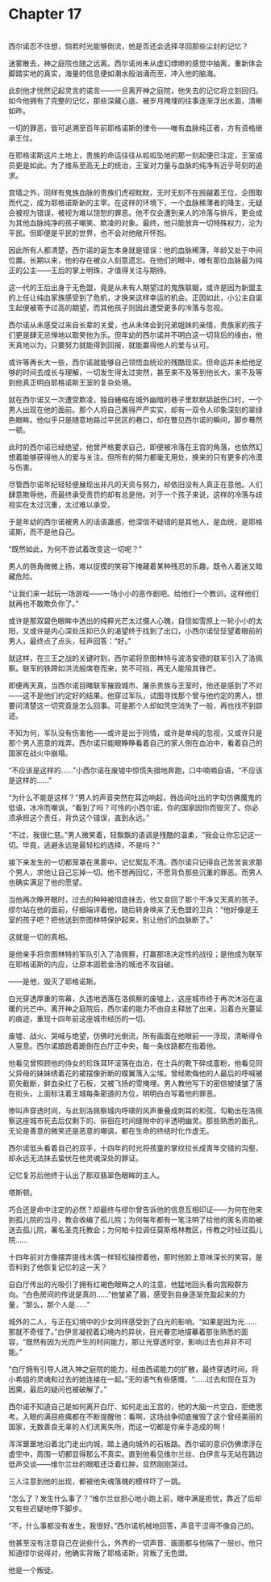 # Chapter 17

<br>
西尔诺忍不住想，倘若时光能够倒流，他是否还会选择寻回那些尘封的记忆？

迷雾散去，神之庭院也随之远离。西尔诺尚未从虚幻缥缈的感觉中抽离，重新体会脚踏实地的真实，海量的信息便如潮水般汹涌而至，冲入他的脑海。

此刻他才恍然记起灵言的诺言——一旦离开神之庭院，他失去的记忆将立刻回归。如今他拥有了完整的记忆，那些深藏心底、被岁月掩埋的往事逐渐浮出水面，清晰如昨。

一切的罪恶，皆可追溯至百年前耶格诺斯的律令——唯有血脉纯正者，方有资格继承王位。

在耶格诺斯这片土地上，贵族的命运往往从呱呱坠地的那一刻起便已注定，王室成员更是如此。为了维系至高无上的统治，王室对力量与血脉的纯净有近乎苛刻的追求。

宫墙之外，同样有鬼族血脉的贵族们虎视眈眈，无时无刻不在觊觎着王位，企图取而代之，成为耶格诺斯新的主宰。在这样的环境下，一个血脉稀薄者的降生，无疑会被视为错误，被视为难以饶恕的罪恶。他不仅会遭到亲人的冷落与排斥，更会成为其他血脉纯净的孩子嘲笑、欺凌的对象。最终，他只能放弃一切特殊权力，沦为平民。但即便是平民的世界，也不会对他敞开怀抱。

因此所有人都清楚，西尔诺的诞生本身就是错误：他的血脉稀薄，年龄又处于中间位置。长期以来，他的存在被众人刻意遗忘。在他们的眼中，唯有那位血脉最为纯正的公主——王后的掌上明珠，才值得关注与期待。

这一代的王后出身于无色盟，竟是从未有人期望过的鬼族联姻，或许是因为新盟主的上任让纯血家族感受到了危机，才换来这样幸运的机会。正因如此，小公主自诞生起便被寄予过高的期望，而其他孩子则因此遭受更多的冷落与忽视。

西尔诺从未感受过来自长辈的关爱，也从未体会到兄弟姐妹的亲情，贵族家的孩子们更是肆无忌惮地以取笑他为乐。但年幼的西尔诺并不明白这一切背后的缘由，他天真地以为，只要努力就能得到回报，就能赢得他人的爱与认可。

或许等再长大一些，西尔诺就能够自己领悟血统论的残酷现实。但命运并未给他足够的时间去成长与理解，一切发生得太过突然，甚至来不及等到他长大，来不及等到他真正明白耶格诺斯王室的复杂处境。

就在西尔诺又一次遭受欺凌，独自蜷缩在城外幽暗的巷子里默默舔舐伤口时，一个男人出现在他的面前。那个人将自己裹得严严实实，却有一双令人印象深刻的翠绿色眼眸。他似乎只是随意地路过平民区的巷口，却在瞥见西尔诺的瞬间，脚步蓦然一顿。

此时的西尔诺已经绝望，他曾严格要求自己，即便被冷落在王宫的角落，也依然幻想着能够获得他人的爱与关注。但所有的努力都毫无用处，换来的只有更多的冷漠与伤害。

尽管西尔诺年纪轻轻便展现出非凡的天资与努力，却依旧没有人真正在意他。人们肆意欺辱他，而最终承受责罚的却有总是他。对于一个孩子来说，这样的冷落与歧视实在太过沉重，太过难以承受。

于是年幼的西尔诺被男人的话语蛊惑，他深信不疑错的是其他人，是血统，是耶格诺斯，而不是他自己。

“既然如此，为何不尝试着改变这一切呢？”

男人的唇角微微上扬，难以捉摸的笑容下掩藏着某种残忍的乐趣，既令人着迷又暗藏危险。

“让我们来一起玩一场游戏——一场小小的恶作剧吧。给他们一个教训，这样他们就再也不敢欺负你了。”

或许是那双碧色眼眸中透出的纯粹光芒太过摄人心魄，自信如雪原上一轮小小的太阳，又或许是内心深处压抑已久的渴望终于找到了出口，小西尔诺怔怔望着眼前的男人，最终点了点头，轻声回答：“好。”

就这样，在三王之战的关键时刻，西尔诺将奈图林特与波洛安德的联军引入了洛佩察。联军的铁蹄如洪流般席卷而来，势不可挡，再无人能阻其锋芒。

即便再天真，当西尔诺目睹联军摧毁城市、屠杀贵族与王室时，他还是感到了不对——这不是他们约定好的结果。他穿过军队，试图寻找那个曾与他约定的男人，想要问清楚这一切究竟是怎么回事。可是那个人却如凭空消失了一般，再也找不到踪迹。

不知为何，军队没有伤害他——或许是出于同情，或许是单纯的忽视，又或许只是那个男人恶意的戏弄。西尔诺只能眼睁睁看着自己的家人倒在血泊中，看着自己的国家在战火中崩塌。

“不应该是这样的……”小西尔诺在废墟中惊慌失措地奔跑，口中喃喃自语，“不应该是这样的……”

“为什么不能是这样？”男人的声音突然在耳边响起，唇齿间吐出的字句仿佛魔鬼的低语，冰冷而嘲讽，“看到了吗？可怜的小西尔诺，你的国家因你而毁灭了。你必须承担这个责任，背负这个错误，直到永远。”

“不过，我很仁慈。”男人微笑着，轻飘飘的语调是残酷的温柔，“我会让你忘记这一切。毕竟，逃避永远是最轻松的选择，不是吗？”

接下来发生的一切都笼罩在黑雾中，记忆絮乱不清。西尔诺只记得自己苦苦哀求那个男人，求他让自己忘掉一切。他不想再回忆，不愿背负那些沉重的罪恶。而男人也确实满足了他的愿望。

当他再次睁开眼时，过去的种种被彻底抹去，他又变回了那个干净又天真的孩子。缪尔站在他的面前，仔细端详着他，随后转身唤来了无色盟的卫兵：“他好像是王室的孩子吧？把他送到奈图林特保护起来，别让他们的血脉断了。”

这就是一切的真相。

是他亲手将奈图林特的军队引入了洛佩察，打赢那场决定性的战役；是他成为联军在耶格诺斯的内应，让原本固若金汤的城池不攻自破。

——是他，毁灭了耶格诺斯。

白光穿透厚重的帘幕，久违地洒落在洛佩察的废墟上，这座城市终于再次沐浴在温暖的光芒中。离开神之庭院后，西尔诺的能力不由自主释放了出来，沿着白光蔓延的痕迹，重现十四年前这座城市经历的一切。

废墟、战火、哭喊与绝望，仿佛时光倒流，所有画面在他眼前一一浮现，清晰得令人窒息。西尔诺踉跄着跪倒在白厅正中央，每一条纹路都在指着他。

他看见曾照顾他的侍女的珍珠耳环滚落在血泊，在士兵的靴下碎成齑粉，他看见同父异母的妹妹绣着花的裙摆像折断的蝶翼落入尘埃。曾经欺侮他的人最后的呼喊被箭矢截断，鲜血染红了石板，又被飞扬的雪掩埋。男人教他写下的密信被揉皱了落在街头，上面标注着王城每条密道的方位，明明白白写着他的罪恶。

惨叫声穿透时间，与此刻洛佩察城内呼啸的风声重叠成刺耳的和弦，勾勒出在洛佩察这座城市死去后仅剩下的、徘徊在时间缝隙中的半透明幽灵。那些熟悉的面孔，无论是善意的微笑还是恶意的嘲讽，都在生命的终结时化作虚无。

西尔诺低头看着自己的双手，十四年的时光将孩童的掌纹拉长成青年交错的沟壑，却永远无法抹去蛰伏在他灵魂深处的罪证。

记忆复苏后他终于认出了那双翡翠色眼眸的主人。

塔斯顿。

巧合还是命中注定的必然？却最终与缪尔曾告诉他的信息互相印证——为何在他来到孤儿院的当月，教会收编了孤儿院；为何每年都有一笔注明了给他的匿名资助被送去孤儿院，署名圣克托教会；为何帕卡拉调任莫斯格林教区，传教之时经过孤儿院……

十四年前对方像摆弄提线木偶一样轻松操控着他，那时他脸上意味深长的笑容，是否料到了他恢复记忆的这一天？

自白厅传出的光吸引了拥有红褐色眼眸之人的注意，他猛地回头看向宫殿群方向。“白色房间的传说是真的……”他皱紧了眉，感受到自身逐渐充盈起来的力量，“那么，那个人是……”

城外的二人，与正在幻境中的少女同样感受到了白光的影响。“如果是因为光……那就不奇怪了。”白伊言凝视着幻境内的异状，目光眷恋地描摹着那张熟悉的面容，“既然有因为光而产生的时间能力，那让光穿透时空，影响过去也并非不可能。”

“白厅拥有引导人进入神之庭院的能力，经由西诺能力的扩散，最终穿透时间，将小希姐的灵魂和过去的她连接在一起。”无的语气有些感慨，“……过去和现在互为因果，最后的疑问也被破解了。”

西尔诺不知道自己是如何离开白厅、如何走出王宫的，他的大脑一片空白，拒绝思考。入眼的满目疮痍都在不断提醒他：看啊，这场战争彻底摧毁了这个曾经美丽的国家，无数善良无辜的人们流离失所，而这一切都是你亲手造成的啊！

浑浑噩噩地沿着北门走出内城，踏上通向城外的石板路。西尔诺的意识仿佛漂浮在虚空中，周围一切都显得那么不真实。直到他看见维尔兰丝、白伊言与无站在路边低声交谈——维尔兰丝的眼眶还泛着红肿，显然刚刚哭过。

三人注意到他的出现，都被他失魂落魄的模样吓了一跳。

“怎么了？发生什么事了？”维尔兰丝担心地小跑上前，眼中满是担忧，靠近了后却又有些迟疑地停下脚步。

“不，什么事都没有发生，我很好。”西尔诺机械地回答，声音干涩得不像自己的。

他甚至没有注意自己在说些什么，外界的一切声音、画面都与他隔了一层纱。他只知道缪尔说得对，他确实背叛了耶格诺斯，背叛了无色盟。

他是一个叛徒。
